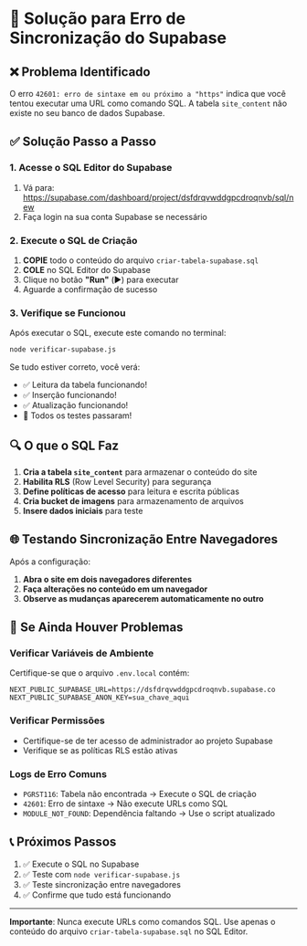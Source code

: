 # 🔧 Solução para Erro de Sincronização do Supabase

## ❌ Problema Identificado
O erro `42601: erro de sintaxe em ou próximo a "https"` indica que você tentou executar uma URL como comando SQL. A tabela `site_content` não existe no seu banco de dados Supabase.

## ✅ Solução Passo a Passo

### 1. Acesse o SQL Editor do Supabase
1. Vá para: https://supabase.com/dashboard/project/dsfdrqvwddgpcdroqnvb/sql/new
2. Faça login na sua conta Supabase se necessário

### 2. Execute o SQL de Criação
1. **COPIE** todo o conteúdo do arquivo `criar-tabela-supabase.sql`
2. **COLE** no SQL Editor do Supabase
3. Clique no botão **"Run"** (▶️) para executar
4. Aguarde a confirmação de sucesso

### 3. Verifique se Funcionou
Após executar o SQL, execute este comando no terminal:
```bash
node verificar-supabase.js
```

Se tudo estiver correto, você verá:
- ✅ Leitura da tabela funcionando!
- ✅ Inserção funcionando!
- ✅ Atualização funcionando!
- 🎉 Todos os testes passaram!

## 🔍 O que o SQL Faz

1. **Cria a tabela `site_content`** para armazenar o conteúdo do site
2. **Habilita RLS** (Row Level Security) para segurança
3. **Define políticas de acesso** para leitura e escrita públicas
4. **Cria bucket de imagens** para armazenamento de arquivos
5. **Insere dados iniciais** para teste

## 🌐 Testando Sincronização Entre Navegadores

Após a configuração:

1. **Abra o site em dois navegadores diferentes**
2. **Faça alterações no conteúdo em um navegador**
3. **Observe as mudanças aparecerem automaticamente no outro**

## 🚨 Se Ainda Houver Problemas

### Verificar Variáveis de Ambiente
Certifique-se que o arquivo `.env.local` contém:
```
NEXT_PUBLIC_SUPABASE_URL=https://dsfdrqvwddgpcdroqnvb.supabase.co
NEXT_PUBLIC_SUPABASE_ANON_KEY=sua_chave_aqui
```

### Verificar Permissões
- Certifique-se de ter acesso de administrador ao projeto Supabase
- Verifique se as políticas RLS estão ativas

### Logs de Erro Comuns
- `PGRST116`: Tabela não encontrada → Execute o SQL de criação
- `42601`: Erro de sintaxe → Não execute URLs como SQL
- `MODULE_NOT_FOUND`: Dependência faltando → Use o script atualizado

## 📞 Próximos Passos

1. ✅ Execute o SQL no Supabase
2. ✅ Teste com `node verificar-supabase.js`
3. ✅ Teste sincronização entre navegadores
4. ✅ Confirme que tudo está funcionando

---

**Importante**: Nunca execute URLs como comandos SQL. Use apenas o conteúdo do arquivo `criar-tabela-supabase.sql` no SQL Editor.